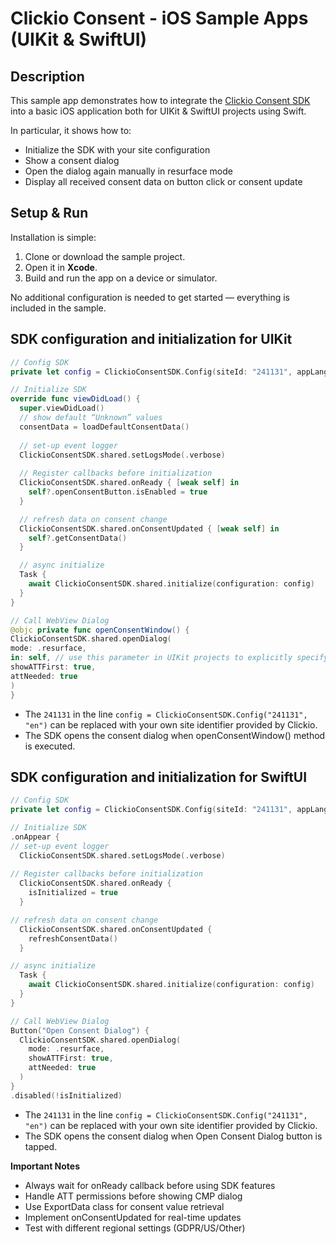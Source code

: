 # Clickio Consent - iOS Sample Apps (UIKit & SwiftUI)

## Description

This sample app demonstrates how to integrate the  [Clickio Consent SDK](https://github.com/ClickioTech/ClickioConsentSDK-IOS)  into a basic iOS application both for UIKit & SwiftUI projects using Swift.

In particular, it shows how to:

-   Initialize the SDK with your site configuration
-   Show a consent dialog
-   Open the dialog again manually in resurface mode
-   Display all received consent data on button click or consent update

## Setup & Run

Installation is simple:

1.  Clone or download the sample project.
2.  Open it in  **Xcode**.
3.  Build and run the app on a device or simulator.

No additional configuration is needed to get started — everything is included in the sample.

## SDK configuration and initialization for UIKit
```Swift
// Config SDK
private let config = ClickioConsentSDK.Config(siteId: "241131", appLanguage: "en") // Replace "241131" with your own Site ID

// Initialize SDK
override func viewDidLoad() {
  super.viewDidLoad()
  // show default “Unknown” values
  consentData = loadDefaultConsentData()
  
  // set-up event logger
  ClickioConsentSDK.shared.setLogsMode(.verbose)
  
  // Register callbacks before initialization 
  ClickioConsentSDK.shared.onReady { [weak self] in
    self?.openConsentButton.isEnabled = true
  }

  // refresh data on consent change
  ClickioConsentSDK.shared.onConsentUpdated { [weak self] in
    self?.getConsentData()
  }

  // async initialize
  Task {
    await ClickioConsentSDK.shared.initialize(configuration: config)
  }
}

// Call WebView Dialog
@objc private func openConsentWindow() {
ClickioConsentSDK.shared.openDialog(
mode: .resurface,
in: self, // use this parameter in UIKit projects to explicitly specify on which UIViewController the dialog will be presented. Don't use this parameter in SwiftUI projects.
showATTFirst: true,
attNeeded: true
)
}
```
-   The  `241131`  in the line  `config = ClickioConsentSDK.Config("241131", "en")`  can be replaced with your own site identifier provided by Clickio.
-   The SDK opens the consent dialog when openConsentWindow() method is executed.

## SDK configuration and initialization for SwiftUI
```Swift
// Config SDK
private let config = ClickioConsentSDK.Config(siteId: "241131", appLanguage: "en") // Replace "241131" with your own Site ID

// Initialize SDK
.onAppear {
// set-up event logger
  ClickioConsentSDK.shared.setLogsMode(.verbose)
  
// Register callbacks before initialization 
  ClickioConsentSDK.shared.onReady {
    isInitialized = true
  }

// refresh data on consent change
  ClickioConsentSDK.shared.onConsentUpdated {
    refreshConsentData()
  }

// async initialize
  Task {
    await ClickioConsentSDK.shared.initialize(configuration: config)
  }
}

// Call WebView Dialog
Button("Open Consent Dialog") {
  ClickioConsentSDK.shared.openDialog(
    mode: .resurface,
    showATTFirst: true,
    attNeeded: true
  )
}
.disabled(!isInitialized)
```
-   The  `241131`  in the line  `config = ClickioConsentSDK.Config("241131", "en")`  can be replaced with your own site identifier provided by Clickio.
-   The SDK opens the consent dialog when Open Consent Dialog button is tapped.


**Important Notes**
- Always wait for onReady callback before using SDK features
- Handle ATT permissions before showing CMP dialog
- Use ExportData class for consent value retrieval
- Implement onConsentUpdated for real-time updates
- Test with different regional settings (GDPR/US/Other)
